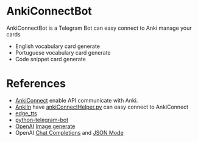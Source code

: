 # AnkiConnectBot
AnkiConnectBot is a Telegram Bot can easy connect to Anki manage your cards

* English vocabulary card generate
* Portuguese vocabulary card generate
* Code snippet card generate

# References
* [AnkiConnect](https://foosoft.net/projects/anki-connect/) enable API communicate with Anki.
* [AnkiIn](https://github.com/Clouder0/AnkiIn) have [ankiConnectHelper.py](https://github.com/Clouder0/AnkiIn/blob/main/AnkiIn/helper/ankiConnectHelper.py) can easy connect to AnkiConnect
* [edge_tts](https://github.com/rany2/edge-tts)
* [python-telegram-bot](https://docs.python-telegram-bot.org/en/v20.7/)
* [OpenAI](https://platform.openai.com/docs/api-reference) [Image generate](https://platform.openai.com/docs/guides/images/introduction)
* OpenAI [Chat Completions](https://platform.openai.com/docs/guides/text-generation/chat-completions-api) and [JSON Mode](https://platform.openai.com/docs/guides/text-generation/json-mode)
